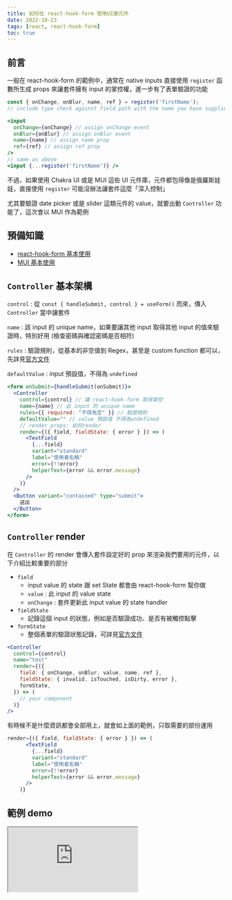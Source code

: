```yaml
---
title: 如何在 react-hook-form 使用UI庫元件
date: 2022-10-23
tags: [react, react-hook-form]
toc: true
---
```


## 前言

一般在 react-hook-form 的範例中，通常在 native inputs 直接使用 `register` 函數所生成 props 來讓套件擁有 input 的掌控權，進一步有了表單驗證的功能

```jsx
const { onChange, onBlur, name, ref } = register('firstName');
// include type check against field path with the name you have supplied.

<input
  onChange={onChange} // assign onChange event
  onBlur={onBlur} // assign onBlur event
  name={name} // assign name prop
  ref={ref} // assign ref prop
/>
// same as above
<input {...register('firstName')} />
```

不過，如果使用 Chakra UI 或是 MUI 這些 UI 元件庫，元件都包得像是俄羅斯娃娃，直接使用 `register` 可能沒辦法讓套件這麼「深入控制」

尤其要驗證 date picker 或是 slider 這類元件的 value，就要出動 `Controller` 功能了，這次會以 MUI 作為範例

## 預備知識

- [react-hook-form 基本使用](https://react-hook-form.com/get-started)
- [MUI 基本使用](https://mui.com/material-ui/getting-started/usage/)

## `Controller` 基本架構

`control` : 從 `const { handleSubmit, control } = useForm()` 而來，傳入 `Controller` 當中讓套件

`name` : 該 input 的 unique name，如果要讓其他 input 取得其他 input 的值來驗證時，特別好用 (檢查密碼與確認密碼是否相符)

`rules` : 驗證規則，從基本的非空值到 Regex，甚至是 custom function 都可以，先詳見[官方文件](https://react-hook-form.com/api/useform/register#main)

`defaultValue` : input 預設值，不得為 `undefined`

```jsx
<form onSubmit={handleSubmit(onSubmit)}>
  <Controller
    control={control} // 讓 react-hook-form 取得掌控
    name={name} // 此 input 的 unique name
    rules={{ required: "不得為空" }} // 驗證規則
    defaultValue="" // value 預設值 不得為undefined
    // render props: 如何render
    render={({ field, fieldState: { error } }) => (
      <TextField
        {...field}
        variant="standard"
        label="使用者名稱"
        error={!!error}
        helperText={error && error.message}
      />
    )}
  />
  <Button variant="contained" type="submit">
    送出
  </Button>
</form>
```

## `Controller` render

在 `Controller` 的 render 會傳入套件設定好的 prop 來渲染我們要用的元件，以下介紹比較重要的部分

- `field`
  - input value 的 state 跟 set State 都會由 react-hook-form 幫你做
  - `value` : 此 input 的 value state
  - `onChange` : 套件更新此 input value 的 state handler
- `fieldState`
  - 記錄這個 input 的狀態，例如是否驗證成功、是否有被觸控點擊
- `formState`
  - 整個表單的驗證狀態記錄，可詳見[官方文件](https://react-hook-form.com/api/useform/formstate#main)

```jsx
<Controller
  control={control}
  name="test"
  render={({
    field: { onChange, onBlur, value, name, ref },
    fieldState: { invalid, isTouched, isDirty, error },
    formState,
  }) => (
    // your component
  )}
/>
```

有時候不是什麼資訊都會全部用上，就會如上面的範例，只取需要的部份運用

```jsx
render={({ field, fieldState: { error } }) => (
      <TextField
        {...field}
        variant="standard"
        label="使用者名稱"
        error={!!error}
        helperText={error && error.message}
      />
    )}
```

## 範例 demo

<iframe src="https://codesandbox.io/embed/nameless-wind-mjzy48?fontsize=14&hidenavigation=1&theme=dark"
     title="react-hook-form_MUI"
     allow="accelerometer; ambient-light-sensor; camera; encrypted-media; geolocation; gyroscope; hid; microphone; midi; payment; usb; vr; xr-spatial-tracking"
     sandbox="allow-forms allow-modals allow-popups allow-presentation allow-same-origin allow-scripts"
></iframe>
